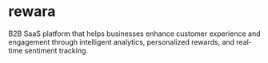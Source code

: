 # rewara
B2B SaaS platform that helps businesses enhance customer experience and engagement through intelligent analytics, personalized rewards, and real-time sentiment tracking.
